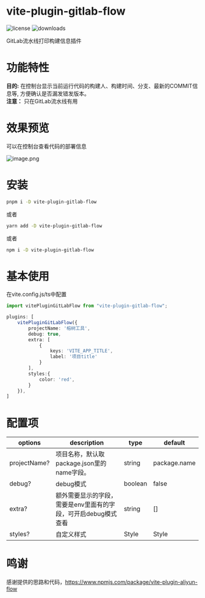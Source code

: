 vite-plugin-gitlab-flow
=======
![license](https://img.shields.io/npm/l/vite-plugin-gitlab-flow)
![downloads](https://img.shields.io/npm/dt/vite-plugin-gitlab-flow)

GitLab流水线打印构建信息插件

# 功能特性

**目的:** 在控制台显示当前运行代码的构建人、构建时间、分支、最新的COMMIT信息等, 方便确认是否漏发错发版本。  
**注意：** 只在GitLab流水线有用
# 效果预览
可以在控制台查看代码的部署信息

![image.png](https://static-1253419794.file.myqcloud.com/img/MgWpbn.png)


# 安装

```bash
pnpm i -D vite-plugin-gitlab-flow
```

或者

```bash
yarn add -D vite-plugin-gitlab-flow
```

或者

```bash
npm i -D vite-plugin-gitlab-flow
```

# 基本使用
在vite.config.js/ts中配置
```ts
import vitePluginGitLabFlow from "vite-plugin-gitlab-flow";

plugins: [
    vitePluginGitLabFlow({
        projectName: '榕树工具',
        debug: true,
        extra: [
            {
                keys: 'VITE_APP_TITLE',
                label: '项目title'
            }
        ],
        styles:{
            color: 'red',
        }
    }),
]
```

# 配置项


| options      | description                         | type  | default    |
|--------------|-------------------------------------|-------|------------|
| projectName? | 项目名称，默认取package.json里的name字段。       | string | package.name |
| debug?       | debug模式                             | boolean | false      |
| extra?       | 额外需要显示的字段，需要是env里面有的字段，可开启debug模式查看 | string | []         |
| styles?      | 自定义样式                               | Style | Style           | 

# 鸣谢
感谢提供的思路和代码，https://www.npmjs.com/package/vite-plugin-aliyun-flow

